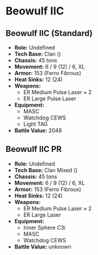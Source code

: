 # Beowulf IIC
## Beowulf IIC (Standard)
- **Role:** Undefined
- **Tech Base:** Clan ()
- **Chassis:** 45 tons
- **Movement:** 6 / 9 (12) / 6, XL
- **Armor:** 153 (Ferro Fibrous)
- **Heat Sinks:** 12 (24)
- **Weapons:**
  - ER Medium Pulse Laser × 2
  - ER Large Pulse Laser
- **Equipment:**
  - MASC
  - Watchdog CEWS
  - Light TAG
- **Battle Value:** 2048

## Beowulf IIC PR
- **Role:** Undefined
- **Tech Base:** Clan Mixed ()
- **Chassis:** 45 tons
- **Movement:** 6 / 9 (12) / 6, XL
- **Armor:** 153 (Ferro Fibrous)
- **Heat Sinks:** 12 (24)
- **Weapons:**
  - ER Medium Pulse Laser × 2
  - ER Large Laser
- **Equipment:**
  - Inner Sphere C3i
  - MASC
  - Watchdog CEWS
- **Battle Value:** unknown

